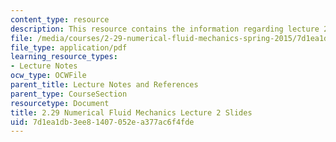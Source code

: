 ```yaml
---
content_type: resource
description: This resource contains the information regarding lecture 2 slides.
file: /media/courses/2-29-numerical-fluid-mechanics-spring-2015/7d1ea1db3ee81407052ea377ac6f4fde_MIT2_29S15_Lecture2.pdf
file_type: application/pdf
learning_resource_types:
- Lecture Notes
ocw_type: OCWFile
parent_title: Lecture Notes and References
parent_type: CourseSection
resourcetype: Document
title: 2.29 Numerical Fluid Mechanics Lecture 2 Slides
uid: 7d1ea1db-3ee8-1407-052e-a377ac6f4fde
---
```


